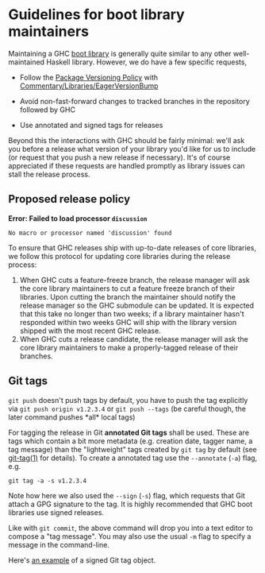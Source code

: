 # Guidelines for boot library maintainers


Maintaining a GHC [boot library](commentary/libraries) is generally quite similar to any other well-maintained Haskell library. However, we do have a few specific requests,

- Follow the [ Package Versioning Policy](https://wiki.haskell.org/Package_versioning_policy) with [Commentary/Libraries/EagerVersionBump](commentary/libraries/eager-version-bump)

- Avoid non-fast-forward changes to tracked branches in the repository followed by GHC

- Use annotated and signed tags for releases


Beyond this the interactions with GHC should be fairly minimal: we'll ask you before a release what version of your library you'd like for us to include (or request that you push a new release if necessary). It's of course appreciated if these requests are handled promptly as library issues can stall the release process.

## Proposed release policy

**Error: Failed to load processor `discussion`**

```
No macro or processor named 'discussion' found
```


To ensure that GHC releases ship with up-to-date releases of core libraries, we follow this protocol for updating core libraries during the release process:

1. When GHC cuts a feature-freeze branch, the release manager will ask the core library maintainers to cut a feature freeze branch of their libraries. Upon cutting the branch the maintainer should notify the release manager so the GHC submodule can be updated. It is expected that this take no longer than two weeks; if a library maintainer hasn't responded within two weeks GHC will ship with the library version shipped with the most recent GHC release.
1. When GHC cuts a release candidate, the release manager will ask the core library maintainers to make a properly-tagged release of their branches.

## Git tags

`git push` doesn't push tags by default, you have to push the tag explicitly via `git push origin v1.2.3.4` or `git push --tags` (be careful though, the later command pushes \*all\* local tags)


For tagging the release in Git **annotated Git tags** shall be used. These are tags which contain a bit more metadata (e.g. creation date, tagger name, a tag message) than the "lightweight" tags created by `git tag` by default (see [ git-tag(1)](https://git-scm.com/docs/git-tag) for details). To create a annotated tag use the `--annotate` (`-a`) flag, e.g.

```wiki
git tag -a -s v1.2.3.4
```


Note how here we also used the `--sign` (`-s`) flag, which requests that Git attach a GPG signature to the tag. It is highly recommended that GHC boot libraries use signed releases.


Like with `git commit`, the above command will drop you into a text editor to compose a "tag message". You may also use the usual `-m` flag to specify a message in the command-line.


Here's [ an example](https://git.haskell.org/packages/deepseq.git/tag/c32a156c8dafaea05e91563afe2f72ad3590f57b) of a signed Git tag object.

